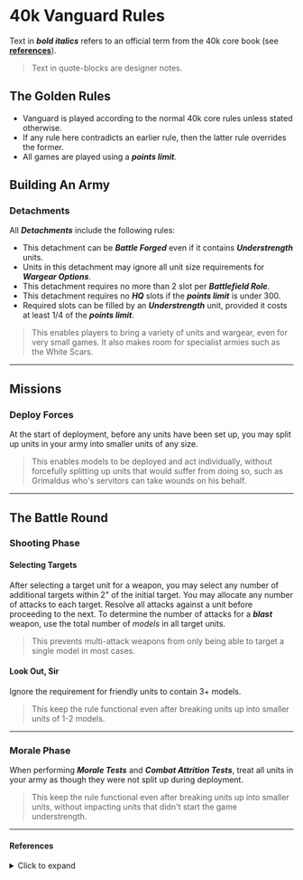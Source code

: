 # 40k Vanguard Rules

Text in ***bold italics*** refers to an official term from the 40k core book (see [**references**](https://github.com/JoshuaCarter/Vanguard-40k/blob/main/VanguardCoreRules.md#references)).
> Text in quote-blocks are designer notes.

## The Golden Rules

- Vanguard is played according to the normal 40k core rules unless stated otherwise.
- If any rule here contradicts an earlier rule, then the latter rule overrides the former.
- All games are played using a ***points limit***.

## Building An Army

### Detachments

All ***Detachments*** include the following rules:

- This detachment can be ***Battle Forged*** even if it contains ***Understrength*** units.
- Units in this detachment may ignore all unit size requirements for ***Wargear Options***.
- This detachment requires no more than 2 slot per ***Battlefield Role***.
- This detachment requires no ***HQ*** slots if the ***points limit*** is under 300.
- Required slots can be filled by an ***Understrength*** unit, provided it costs at least 1/4 of the ***points limit***.

> This enables players to bring a variety of units and wargear, even for very small games. It also makes room for specialist armies such as the White Scars.

---

## Missions

### Deploy Forces

At the start of deployment, before any units have been set up, you may split up units in your army into smaller units of any size.

> This enables models to be deployed and act individually, without forcefully splitting up units that would suffer from doing so, such as Grimaldus who's servitors can take wounds on his behalf.

---

## The Battle Round

### Shooting Phase

#### Selecting Targets

After selecting a target unit for a weapon, you may select any number of additional targets within 2" of the initial target. You may allocate any number of attacks to each target. Resolve all attacks against a unit before proceeding to the next. To determine the number of attacks for a ***blast*** weapon, use the total number of *models* in all target units.

> This prevents multi-attack weapons from only being able to target a single model in most cases.

#### Look Out, Sir

Ignore the requirement for friendly units to contain 3+ models.

> This keep the rule functional even after breaking units up into smaller units of 1-2 models.

---

### Morale Phase

When performing ***Morale Tests*** and ***Combat Attrition Tests***, treat all units in your army as though they were not split up during deployment.

> This keep the rule functional even after breaking units up into smaller units, without impacting units that didn't start the game understrength.

---

#### References

<details>
  <summary>Click to expand</summary>

---

You can find these terms in the 40k "Core Book" on the pages listed.

| Term | Page |
| --- | --- |
| ***Battlefield Role*** | 247 |
| ***Battle Forged*** | 244 |
| ***Blast*** | 218 |
| ***Combat Attrition Test*** | 233 |
| ***Detachment*** | 246 |
| ***Half-strength*** | 201 |
| ***HQ*** | 247 |
| ***Look Out, Sir*** | 219 |
| ***Morale Test*** | 233 |
| ***Deploy Forces*** | 236 |
| ***Points Limit*** | 241 |
| ***Selecting Targets*** | 216 |
| ***Starting Strength*** | 201 |
| ***Understrength*** | 241 |
| ***Unit Coherency*** | 198 |
| ***Unit Name*** | 202 |
| ***Visible*** | 216 |
| ***Wargear Options*** | 203 |
</details>
